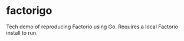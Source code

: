 # factorigo
Tech demo of reproducing Factorio using Go. Requires a local Factorio install to run.

[](https://github.com/PeterBooker/factorigo/blob/master/factorigo.gif)